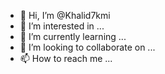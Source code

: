 - 👋 Hi, I’m @Khalid7kmi
- 👀 I’m interested in ...
- 🌱 I’m currently learning ...
- 💞️ I’m looking to collaborate on ...
- 📫 How to reach me ...

<!---
Khalid7kmi/Khalid7kmi is a ✨ special ✨ repository because its `README.md` (this file) appears on your GitHub profile.
You can click the Preview link to take a look at your changes.
--->
